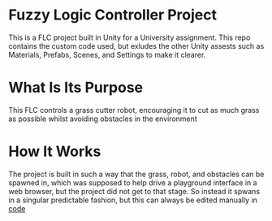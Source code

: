 # Fuzzy Logic Controller Project
This is a FLC project built in Unity for a University assignment.
This repo contains the custom code used, but exludes the other Unity assests such as Materials, Prefabs, Scenes, and Settings to make it clearer.

# What Is Its Purpose
This FLC controls a grass cutter robot, encouraging it to cut as much grass as possible whilst avoiding obstacles in the environment

# How It Works
The project is built in such a way that the grass, robot, and obstacles can be spawned in, which was supposed to help drive a playground interface in a web browser, but the project did not get to that stage. So instead it spwans in a singular predictable fashion, but this can always be edited manually in [code](./Assets/Scripts/World%20Setup.cs)
